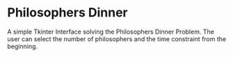 # Philosophers Dinner
A simple Tkinter Interface solving the Philosophers Dinner Problem. The user can select the number of philosophers and the time constraint from the beginning.